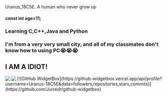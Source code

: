 <div>Uranus_18C5E. A human who never grow up</div>
<h4>const int age=11;</h4>
<p> </p>
<h3>Learning C,C++,Java and Python</h3>
<h3>I'm from a very very small city, and all of my classmates don't know how to using PC😭😭😭</h3>
<h2>I AM A IDIOT!</h2>
<img   align="left" src="https://github-readme-stats.vercel.app/api?username=Uranus-18C5E&locale=en&line_height=33&show_icons=true&hide=&theme=dark&language_icon=github"/>
<p> </p>
<img   align="left" src="https://github-readme-stats.vercel.app/api?username=Uranus-18C5E&locale=en&line_height=33&show_icons=true&hide=&theme=dark&rank_icon=github"/>
[![GitHub WidgetBox](https://github-widgetbox.vercel.app/api/profile?username=Uranus-18C5E&data=followers,repositories,stars,commits)](https://github.com/Jurredr/github-widgetbox)
